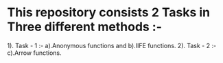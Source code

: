# This repository consists 2 Tasks in Three different methods :-
1). Task - 1 :- a).Anonymous functions and b).IIFE functions.
2). Task - 2 :- c).Arrow functions.
